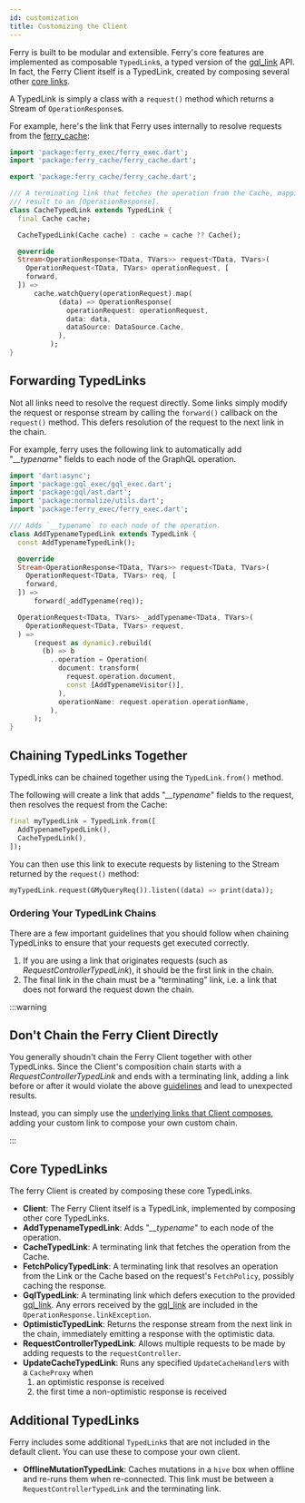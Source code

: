 ```yaml
---
id: customization
title: Customizing the Client
---
```


Ferry is built to be modular and extensible. Ferry's core features are implemented as composable `TypedLink`s, a typed version of the [gql_link](https://pub.dev/packages/gql_link) API. In fact, the Ferry Client itself is a TypedLink, created by composing several other [core links](#core-typedlinks).

A TypedLink is simply a class with a `request()` method which returns a Stream of `OperationResponse`s.

For example, here's the link that Ferry uses internally to resolve requests from the [ferry_cache](cache-configuration.md):

```dart
import 'package:ferry_exec/ferry_exec.dart';
import 'package:ferry_cache/ferry_cache.dart';

export 'package:ferry_cache/ferry_cache.dart';

/// A terminating link that fetches the operation from the Cache, mapping the
/// result to an [OperationResponse].
class CacheTypedLink extends TypedLink {
  final Cache cache;

  CacheTypedLink(Cache cache) : cache = cache ?? Cache();

  @override
  Stream<OperationResponse<TData, TVars>> request<TData, TVars>(
    OperationRequest<TData, TVars> operationRequest, [
    forward,
  ]) =>
      cache.watchQuery(operationRequest).map(
            (data) => OperationResponse(
              operationRequest: operationRequest,
              data: data,
              dataSource: DataSource.Cache,
            ),
          );
}
```

## Forwarding TypedLinks

Not all links need to resolve the request directly. Some links simply modify the request or response stream by calling the `forward()` callback on the `request()` method. This defers resolution of the request to the next link in the chain.

For example, ferry uses the following link to automatically add "_\_\_typename_" fields to each node of the GraphQL operation.

```dart
import 'dart:async';
import 'package:gql_exec/gql_exec.dart';
import 'package:gql/ast.dart';
import 'package:normalize/utils.dart';
import 'package:ferry_exec/ferry_exec.dart';

/// Adds `__typename` to each node of the operation.
class AddTypenameTypedLink extends TypedLink {
  const AddTypenameTypedLink();

  @override
  Stream<OperationResponse<TData, TVars>> request<TData, TVars>(
    OperationRequest<TData, TVars> req, [
    forward,
  ]) =>
      forward(_addTypename(req));

  OperationRequest<TData, TVars> _addTypename<TData, TVars>(
    OperationRequest<TData, TVars> request,
  ) =>
      (request as dynamic).rebuild(
        (b) => b
          ..operation = Operation(
            document: transform(
              request.operation.document,
              const [AddTypenameVisitor()],
            ),
            operationName: request.operation.operationName,
          ),
      );
}
```

## Chaining TypedLinks Together

TypedLinks can be chained together using the `TypedLink.from()` method.

The following will create a link that adds "_\_\_typename_" fields to the request, then resolves the request from the Cache:

```dart
final myTypedLink = TypedLink.from([
  AddTypenameTypedLink(),
  CacheTypedLink(),
]);
```

You can then use this link to execute requests by listening to the Stream returned by the `request()` method:

```dart
myTypedLink.request(GMyQueryReq()).listen((data) => print(data));
```

### Ordering Your TypedLink Chains

There are a few important guidelines that you should follow when chaining TypedLinks to ensure that your requests get executed correctly.

1. If you are using a link that originates requests (such as _RequestControllerTypedLink_), it should be the first link in the chain.
2. The final link in the chain must be a "terminating" link, i.e. a link that does not forward the request down the chain.

:::warning

## Don't Chain the Ferry Client Directly

You generally shoudn't chain the Ferry Client together with other TypedLinks. Since the Client's composition chain starts with a _RequestControllerTypedLink_ and ends with a terminating link, adding a link before or after it would violate the above [guidelines](#ordering-your-typedlink-chains) and lead to unexpected results.

Instead, you can simply use the [underlying links that Client composes](https://github.com/gql-dart/ferry/blob/5a7defb522b3ea64327602f06d6d652f31eceb20/ferry/lib/ferry.dart#L39), adding your custom link to compose your own custom chain.

:::

## Core TypedLinks

The ferry Client is created by composing these core TypedLinks.

- **Client**: The Ferry Client itself is a TypedLink, implemented by composing other core TypedLinks.
- **AddTypenameTypedLink**: Adds "_\_\_typename_" to each node of the operation.
- **CacheTypedLink**: A terminating link that fetches the operation from the Cache.
- **FetchPolicyTypedLink**: A terminating link that resolves an operation from the Link or the Cache based on the request's `FetchPolicy`, possibly caching the response.
- **GqlTypedLink**: A terminating link which defers execution to the provided [gql_link](https://pub.dev/packages/gql_link). Any errors received by the [gql_link](https://pub.dev/packages/gql_link) are included in the `OperationResponse.linkException`.
- **OptimisticTypedLink**: Returns the response stream from the next link in the chain, immediately emitting a response with the optimistic data.
- **RequestControllerTypedLink**: Allows multiple requests to be made by adding requests to the `requestController`.
- **UpdateCacheTypedLink**: Runs any specified `UpdateCacheHandler`s with a `CacheProxy` when
  1. an optimistic response is received
  2. the first time a non-optimistic response is received

## Additional TypedLinks

Ferry includes some additional `TypedLink`s that are not included in the default client. You can use these to compose your own client.

- **OfflineMutationTypedLink**: Caches mutations in a `hive` box when offline and re-runs them when re-connected. This link must be between a `RequestControllerTypedLink` and the terminating link.
